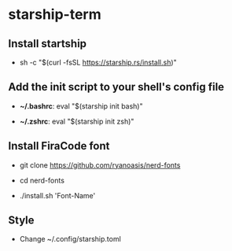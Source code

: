 # starship-term

## Install startship

- sh -c "$(curl -fsSL https://starship.rs/install.sh)"

## Add the init script to your shell's config file

- **~/.bashrc**: eval "$(starship init bash)"

- **~/.zshrc**: eval "$(starship init zsh)"

## Install FiraCode font

- git clone https://github.com/ryanoasis/nerd-fonts

- cd nerd-fonts

- ./install.sh 'Font-Name'
  
## Style

- Change ~/.config/starship.toml
